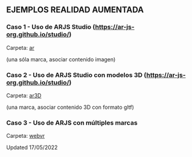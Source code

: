 


## EJEMPLOS REALIDAD AUMENTADA 


### Caso 1 - Uso de  **ARJS Studio** (https://ar-js-org.github.io/studio/) 
   Carpeta: [ar](https://github.com/mgea/mgea.github.io/tree/master/XR/ar) 

  (una sóla marca, asociar contenido imagen) 
  

### Caso 2 - Uso de  **ARJS Studio** con modelos 3D (https://ar-js-org.github.io/studio/) 

   Carpeta: [ar3D](https://github.com/mgea/mgea.github.io/tree/master/XR/ar3D) 

(una  marca, asociar contenido 3D con formato gltf) 
  
    

### Caso 3 - Uso de  **ARJS** con múltiples marcas 

   Carpeta: [webvr](https://github.com/mgea/mgea.github.io/tree/master/XR/webvr) 

 
 Updated 17/05/2022

